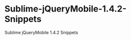 Sublime-jQueryMobile-1.4.2-Snippets
===================================

Sublime jQueryMobile 1.4.2 Snippets
